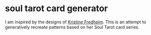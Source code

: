 # soul tarot card generator

I am inspired by the designs of [Kristine Fredheim](https://soulcardstarot.com/). This is an attempt to generatively recreate patterns based on her Soul Tarot card series. 
